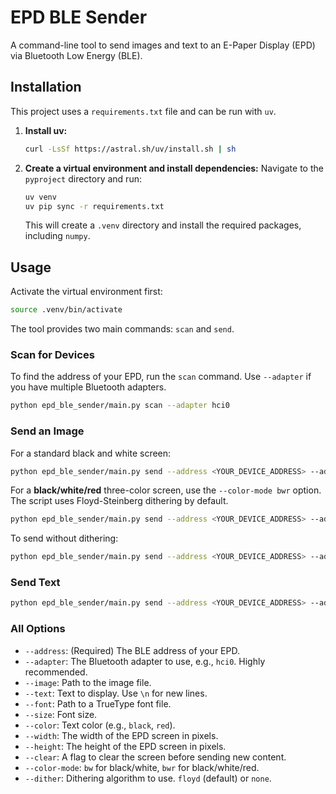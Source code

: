 # EPD BLE Sender

A command-line tool to send images and text to an E-Paper Display (EPD) via Bluetooth Low Energy (BLE).

## Installation

This project uses a `requirements.txt` file and can be run with `uv`.

1.  **Install uv:**
    ```bash
    curl -LsSf https://astral.sh/uv/install.sh | sh
    ```

2.  **Create a virtual environment and install dependencies:**
    Navigate to the `pyproject` directory and run:
    ```bash
    uv venv
    uv pip sync -r requirements.txt
    ```
    This will create a `.venv` directory and install the required packages, including `numpy`.

## Usage

Activate the virtual environment first:
```bash
source .venv/bin/activate
```

The tool provides two main commands: `scan` and `send`.

### Scan for Devices

To find the address of your EPD, run the `scan` command. Use `--adapter` if you have multiple Bluetooth adapters.
```bash
python epd_ble_sender/main.py scan --adapter hci0
```

### Send an Image

For a standard black and white screen:
```bash
python epd_ble_sender/main.py send --address <YOUR_DEVICE_ADDRESS> --adapter hci0 --image /path/to/your/image.png --color-mode bw
```

For a **black/white/red** three-color screen, use the `--color-mode bwr` option. The script uses Floyd-Steinberg dithering by default.
```bash
python epd_ble_sender/main.py send --address <YOUR_DEVICE_ADDRESS> --adapter hci0 --image /path/to/your/image.png --color-mode bwr
```

To send without dithering:
```bash
python epd_ble_sender/main.py send --address <YOUR_DEVICE_ADDRESS> --adapter hci0 --image /path/to/your/image.png --color-mode bwr --dither none
```

### Send Text

```bash
python epd_ble_sender/main.py send --address <YOUR_DEVICE_ADDRESS> --adapter hci0 --text "Hello World\nIn Red" --color red --color-mode bwr
```

### All Options

*   `--address`: (Required) The BLE address of your EPD.
*   `--adapter`: The Bluetooth adapter to use, e.g., `hci0`. Highly recommended.
*   `--image`: Path to the image file.
*   `--text`: Text to display. Use `\n` for new lines.
*   `--font`: Path to a TrueType font file.
*   `--size`: Font size.
*   `--color`: Text color (e.g., `black`, `red`).
*   `--width`: The width of the EPD screen in pixels.
*   `--height`: The height of the EPD screen in pixels.
*   `--clear`: A flag to clear the screen before sending new content.
*   `--color-mode`: `bw` for black/white, `bwr` for black/white/red.
*   `--dither`: Dithering algorithm to use. `floyd` (default) or `none`.
